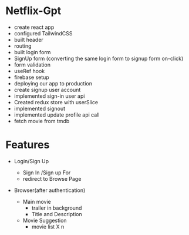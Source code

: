 # Netflix-Gpt

- create react app
- configured TailwindCSS
- built header
- routing
- built login form
- SignUp form (converting the same login form to signup form on-click)
- form validation
- useRef hook
- firebase setup
- deploying our app to production
- create signup user account
- implemented sign-in user api
- Created redux store with userSlice
- implemented signout
- implemented update profile api call
- fetch movie from tmdb

# Features

- Login/Sign Up

  - Sign In /Sign up For
  - redirect to Browse Page

- Browser(after authentication)
  - Main movie
    - trailer in background
    - Title and Description
  - Movie Suggestion
    - movie list X n
